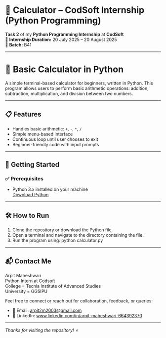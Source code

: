 # 📝 Calculator – CodSoft Internship (Python Programming)

**Task 2** of my **Python Programming Internship** at **CodSoft**  
📅 **Internship Duration:** 20 July 2025 – 20 August 2025  
🔢 **Batch:** B41

---

# 🧮 Basic Calculator in Python

A simple terminal-based calculator for beginners, written in Python. This program allows users to perform basic arithmetic operations: addition, subtraction, multiplication, and division between two numbers.

---

## 📋 Features

- Handles basic arithmetic: `+`, `-`, `*`, `/`
- Simple menu-based interface
- Continuous loop until user chooses to exit
- Beginner-friendly code with input prompts

---

## 🚀 Getting Started

### ✅ Prerequisites

- Python 3.x installed on your machine  
  [Download Python](https://www.python.org/downloads/)

---

## 🛠️ How to Run

1. Clone the repository or download the Python file.
2. Open a terminal and navigate to the directory containing the file.
3. Run the program using:
   python calculator.py

---

## 📬 Contact Me

Arpit Maheshwari      
Python Intern at Codsoft       
College = Tecnia Institute of Advanced Studies     
University = GGSIPU    

Feel free to connect or reach out for collaboration, feedback, or queries:

- 📧 Email: arpit2m2003@gmail.com
- 💼 LinkedIn: www.linkedin.com/in/arpit-maheshwari-664392370 

---

_Thanks for visiting the repository! ⭐_


